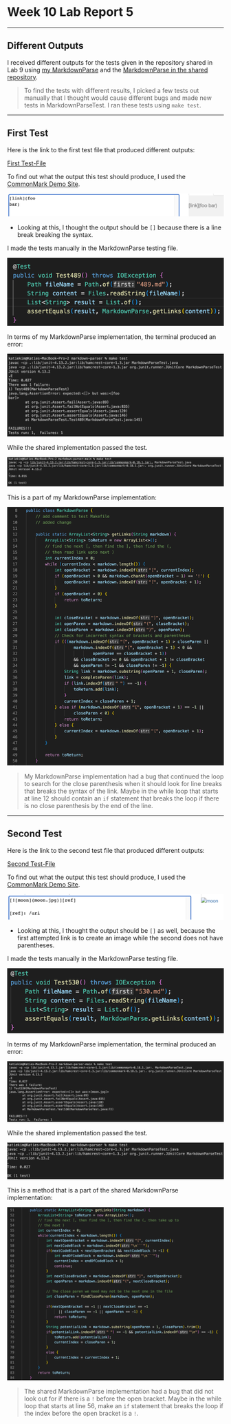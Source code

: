 # **Week 10 Lab Report 5**

---

## Different Outputs

I received different outputs for the tests given in the repository shared in Lab 9 using [my MarkdownParse](https://github.com/katieki/markdown-parser/blob/main/MarkdownParse.java) and the [MarkdownParse in the shared repository](https://github.com/nidhidhamnani/markdown-parser/blob/main/MarkdownParse.java).

> To find the tests with different results, I picked a few tests out manually that I thought would cause different bugs and made new tests in MarkdownParseTest. I ran these tests using `make test`.

---

## First Test

Here is the link to the first test file that produced different outputs:

[First Test-File](https://github.com/nidhidhamnani/markdown-parser/blob/main/test-files/489.md)

To find out what the output this test should produce, I used the [CommonMark Demo Site](https://spec.commonmark.org/dingus/).

![Image](./Screen%20Shot%202022-06-10%20at%209.39.28%20PM.png)

* Looking at this, I thought the output should be `[]` because there is a line break breaking the syntax.

I made the tests manually in the MarkdownParse testing file.

![Image](./Screen%20Shot%202022-06-10%20at%209.52.16%20PM.png)

In terms of my MarkdownParse implementation, the terminal produced an error:

![Image](./Screen%20Shot%202022-06-10%20at%2010.09.59%20PM.png)

While the shared implementation passed the test.

![Image](./Screen%20Shot%202022-06-10%20at%209.55.17%20PM.png)

This is a part of my MarkdownParse implementation:

![Image](./Screen%20Shot%202022-06-10%20at%2010.20.59%20PM.png)

> My MarkdownParse implementation had a bug that continued the loop to search for the close parenthesis when it should look for line breaks that breaks the syntax of the link. Maybe in the while loop that starts at line 12 should contain an `if` statement that breaks the loop if there is no close parenthesis by the end of the line.

---

## Second Test

Here is the link to the second test file that produced different outputs:

[Second Test-File](https://github.com/nidhidhamnani/markdown-parser/blob/main/test-files/530.md)

To find out what the output this test should produce, I used the [CommonMark Demo Site](https://spec.commonmark.org/dingus/).

![Image](./Screen%20Shot%202022-06-10%20at%2010.01.43%20PM.png)

* Looking at this, I thought the output should be `[]` as well, because the first attempted link is to create an image while the second does not have parentheses.

I made the tests manually in the MarkdownParse testing file.

![Image](./Screen%20Shot%202022-06-10%20at%2010.51.51%20PM.png)

In terms of my MarkdownParse implementation, the terminal produced an error:

![Image](./Screen%20Shot%202022-06-10%20at%2010.08.46%20PM.png)

While the shared implementation passed the test.

![Image](./Screen%20Shot%202022-06-10%20at%2010.06.32%20PM.png)

This is a method that is a part of the shared MarkdownParse implementation:

![Image](./Screen%20Shot%202022-06-10%20at%2010.53.29%20PM.png)

> The shared MarkdownParse implementation had a bug that did not look out for if there is a `!` before the open bracket. Maybe in the while loop that starts at line 56, make an `if` statement that breaks the loop if the index before the open bracket is a `!`.